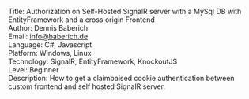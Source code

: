 Title:       Authorization on Self-Hosted SignalR server with a MySql DB with EntityFramework and a cross origin Frontend<br/>
Author:      Dennis Baberich<br/>
Email:       info@baberich.de<br/>
Language:    C#, Javascript<br/>
Platform:    Windows, Linux<br/>
Technology:  SignalR, EntityFramework, KnockoutJS<br/>
Level:       Beginner<br/>
Description: How to get a claimbaised cookie authentication between custom frontend and self hosted SignalR server.<br/>
